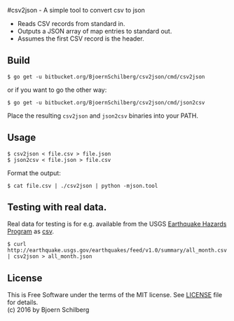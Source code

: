 #csv2json - A simple tool to convert csv to json

* Reads CSV records from standard in.
* Outputs a JSON array of map entries to standard out. 
* Assumes the first CSV record is the header.

## Build

    $ go get -u bitbucket.org/BjoernSchilberg/csv2json/cmd/csv2json

or if you want to go the other way:

    $ go get -u bitbucket.org/BjoernSchilberg/csv2json/cmd/json2csv

Place the resulting `csv2json` and `json2csv` binaries into your PATH.

## Usage

    $ csv2json < file.csv > file.json
    $ json2csv < file.json > file.csv

Format the output:

    $ cat file.csv | ./csv2json | python -mjson.tool

## Testing with real data.

Real data for testing is for e.g. available from the USGS [Earthquake Hazards
Program](http://earthquake.usgs.gov/earthquakes/) as
[csv](http://earthquake.usgs.gov/earthquakes/feed/v1.0/csv.php).

    $ curl http://earthquake.usgs.gov/earthquakes/feed/v1.0/summary/all_month.csv | csv2json > all_month.json


## License
This is Free Software under the terms of the MIT license.
See [LICENSE](LICENSE) file for details.  
(c) 2016 by Bjoern Schilberg
